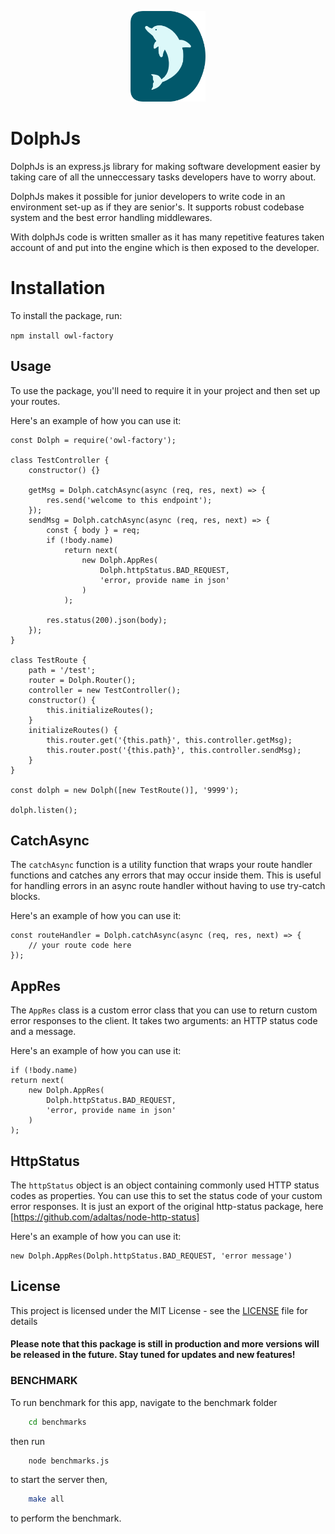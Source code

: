 

<p align="center">
  <a href="https://www.npmjs.com/package/owl-factory" target="blank"><img src="https://github.com/Chrisegbaaaibon/Media/blob/master/Images/DolphJS-logo-small.png?raw=true" width="120" alt="Nest Logo" /></a>
</p>


# DolphJs

DolphJs is an express.js library for making software development easier by taking care of all the unneccessary tasks developers have to worry about.

DolphJs makes it possible for junior developers to write code in an environment set-up as if they are senior's. It supports robust codebase system and the best error handling middlewares.

With dolphJs code is written smaller as it has many repetitive features taken account of and put into the engine which is then exposed to the developer.

# Installation

To install the package, run:

`npm install owl-factory`

## Usage

To use the package, you'll need to require it in your project and then set up your routes.

Here's an example of how you can use it:

    const Dolph = require('owl-factory');

    class TestController {
    	constructor() {}

    	getMsg = Dolph.catchAsync(async (req, res, next) => {
    		res.send('welcome to this endpoint');
    	});
    	sendMsg = Dolph.catchAsync(async (req, res, next) => {
    		const { body } = req;
    		if (!body.name)
    			return next(
    				new Dolph.AppRes(
    					Dolph.httpStatus.BAD_REQUEST,
    					'error, provide name in json'
    				)
    			);

    		res.status(200).json(body);
    	});
    }

    class TestRoute {
    	path = '/test';
    	router = Dolph.Router();
    	controller = new TestController();
    	constructor() {
    		this.initializeRoutes();
    	}
    	initializeRoutes() {
    		this.router.get('{this.path}', this.controller.getMsg);
    		this.router.post('{this.path}', this.controller.sendMsg);
    	}
    }

    const dolph = new Dolph([new TestRoute()], '9999');

    dolph.listen();

## CatchAsync

The `catchAsync` function is a utility function that wraps your route handler functions and catches any errors that may occur inside them. This is useful for handling errors in an async route handler without having to use try-catch blocks.

Here's an example of how you can use it:

    const routeHandler = Dolph.catchAsync(async (req, res, next) => {
    	// your route code here
    });

## AppRes

The `AppRes` class is a custom error class that you can use to return custom error responses to the client. It takes two arguments: an HTTP status code and a message.

Here's an example of how you can use it:

    if (!body.name)
    return next(
    	new Dolph.AppRes(
    		Dolph.httpStatus.BAD_REQUEST,
    		'error, provide name in json'
    	)
    );

## HttpStatus

The `httpStatus` object is an object containing commonly used HTTP status codes as properties. You can use this to set the status code of your custom error responses.
It is just an export of the original http-status package, here [https://github.com/adaltas/node-http-status]

Here's an example of how you can use it:

    new Dolph.AppRes(Dolph.httpStatus.BAD_REQUEST, 'error message')

## License

This project is licensed under the MIT License - see the [LICENSE](LICENSE) file for details

#### Please note that this package is still in production and more versions will be released in the future. Stay tuned for updates and new features!

### BENCHMARK

To run benchmark for this app, navigate to the benchmark folder

```bash
    cd benchmarks
```

then run

```bash
    node benchmarks.js
```

to start the server then,

```bash
    make all
```

to perform the benchmark.